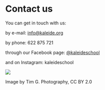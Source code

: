 # Contact us

You can get in touch with us:

by e-mail: [info@kaleide.org](mailto:info@kaleide.org)

by phone: 622 875 721

through our Facebook page: [@kaleideschool](https://www.facebook.com/kaleideschool/)​

and on Instagram: kaleideschool

![](https://gblobscdn.gitbook.com/assets%2F-M2sbxMqqzvRCDr\_DkY9%2F-M4NmdmJomPi9rRdo39f%2F-M4NnCR261MYCDOUT3UH%2FTim%20G.%20Photography\_CC%20BY%202.0.jpg?alt=media\&token=511d083e-d96f-496f-bd1c-51c1317f3808)

Image by Tim G. Photography, CC BY 2.0
